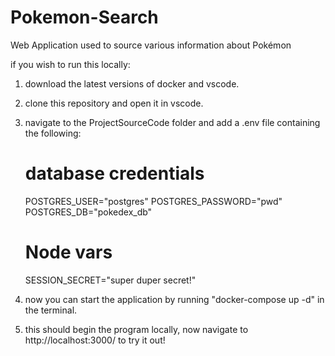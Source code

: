 # Pokemon-Search
Web Application used to source various information about Pokémon

if you wish to run this locally:
1. download the latest versions of docker and vscode.
2. clone this repository and open it in vscode.
3. navigate to the ProjectSourceCode folder and add a .env file containing the following:

    # database credentials
    POSTGRES_USER="postgres"
    POSTGRES_PASSWORD="pwd"
    POSTGRES_DB="pokedex_db"
    
    # Node vars
    SESSION_SECRET="super duper secret!"

4. now you can start the application by running "docker-compose up -d" in the terminal.
5. this should begin the program locally, now navigate to http://localhost:3000/ to try it out!
